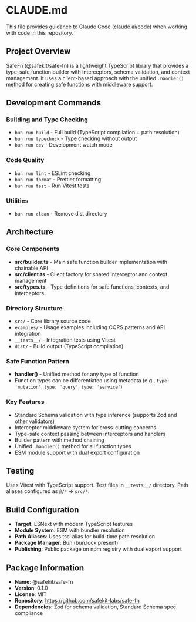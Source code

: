 # CLAUDE.md

This file provides guidance to Claude Code (claude.ai/code) when working with code in this repository.

## Project Overview

SafeFn (@safekit/safe-fn) is a lightweight TypeScript library that provides a type-safe function builder with interceptors, schema validation, and context management. It uses a client-based approach with the unified `.handler()` method for creating safe functions with middleware support.

## Development Commands

### Building and Type Checking
- `bun run build` - Full build (TypeScript compilation + path resolution)
- `bun run typecheck` - Type checking without output
- `bun run dev` - Development watch mode

### Code Quality
- `bun run lint` - ESLint checking
- `bun run format` - Prettier formatting
- `bun run test` - Run Vitest tests

### Utilities
- `bun run clean` - Remove dist directory

## Architecture

### Core Components
- **src/builder.ts** - Main safe function builder implementation with chainable API
- **src/client.ts** - Client factory for shared interceptor and context management
- **src/types.ts** - Type definitions for safe functions, contexts, and interceptors

### Directory Structure
- `src/` - Core library source code
- `examples/` - Usage examples including CQRS patterns and API integration
- `__tests__/` - Integration tests using Vitest
- `dist/` - Build output (TypeScript compilation)

### Safe Function Pattern
- **handler()** - Unified method for any type of function
- Function types can be differentiated using metadata (e.g., `type: 'mutation'`, `type: 'query'`, `type: 'service'`)

### Key Features
- Standard Schema validation with type inference (supports Zod and other validators)
- Interceptor middleware system for cross-cutting concerns
- Type-safe context passing between interceptors and handlers
- Builder pattern with method chaining
- Unified `.handler()` method for all function types
- ESM module support with dual export configuration

## Testing

Uses Vitest with TypeScript support. Test files in `__tests__/` directory. Path aliases configured as `@/*` → `src/*`.

## Build Configuration

- **Target**: ESNext with modern TypeScript features
- **Module System**: ESM with bundler resolution
- **Path Aliases**: Uses tsc-alias for build-time path resolution
- **Package Manager**: Bun (bun.lock present)
- **Publishing**: Public package on npm registry with dual export support

## Package Information

- **Name**: @safekit/safe-fn
- **Version**: 0.1.0
- **License**: MIT
- **Repository**: https://github.com/safekit-labs/safe-fn
- **Dependencies**: Zod for schema validation, Standard Schema spec compliance
